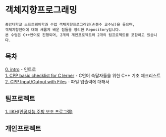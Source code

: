# 객체지향프로그래밍

```
중앙대학교 소프트웨어학과 수업 객체지향프로그래밍(손봉수 교수님)을 들으며,
객체지향언어에 대해 새롭게 배운 점들을 정리한 Repository입니다.
본 수업은 C++언어로 진행되며, 2개의 개인프로젝트와 2개의 팀프로젝트를 포함하고 있습니다.
```
   
## 목차
   
[0. intro](https://github.com/feldblume5263/OOP_class_CAU/blob/master/0_intro.md) - 인트로
<br>
[1. CPP basic checklist for C lerner](https://github.com/feldblume5263/OOP_class_CAU/blob/master/1_CPP_Cheklist.md) - C언어 숙달자들을 위한 C++ 기초 체크리스트
<br>
[2. CPP Input/Output with Files](https://github.com/feldblume5263/OOP_class_CAU/blob/master/2_CPP_InOutput%20with%20Files.md) - 파일 입출력에 대해서
<br>
## 팀프로젝트
[1. IIKH(인공지능 주방 보조 프로그램)](https://github.com/feldblume5263/OOP_TEAM1)
<br>
## 개인프로젝트

